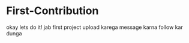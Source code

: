 # First-Contribution
okay lets do it!
jab first project upload karega message karna follow kar dunga
